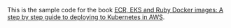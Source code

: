 This is the sample code for the book [ECR, EKS and Ruby Docker images: A step by step guide to deploying to Kubernetes in AWS](https://www.amazon.com/ECR-EKS-Ruby-Docker-images-ebook/dp/B089LG6P13/ref=sr_1_3?dchild=1&keywords=matthew+casperson&qid=1591219105&sr=8-3).
